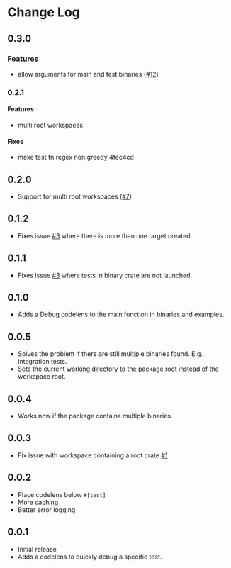 # Change Log

## 0.3.0

### Features

* allow arguments for main and test binaries ([#12](https://github.com/hdevalke/rust-test-lens/issues/12))

### 0.2.1

#### Features

* multi root workspaces

#### Fixes

* make test fn regex non greedy 4fec4cd

## 0.2.0

- Support for multi root workspaces ([#7](https://github.com/hdevalke/rust-test-lens/issues/7))

## 0.1.2

- Fixes issue [#3](https://github.com/hdevalke/rust-test-lens/issues/3) where there is more than one target created.

## 0.1.1

- Fixes issue [#3](https://github.com/hdevalke/rust-test-lens/issues/3) where tests in binary crate are not launched.

## 0.1.0

- Adds a Debug codelens to the main function in binaries and examples.

## 0.0.5

- Solves the problem if there are still multiple binaries found. E.g. integration tests.
- Sets the current working directory to the package root instead of the workspace root.

## 0.0.4

- Works now if the package contains multiple binaries.

## 0.0.3

- Fix issue with workspace containing a root crate [#1](https://github.com/hdevalke/rust-test-lens/issues/1)

## 0.0.2

- Place codelens below `#[test]`
- More caching
- Better error logging

## 0.0.1

- Initial release
- Adds a codelens to quickly debug a specific test.